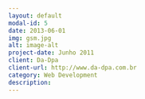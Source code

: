 ```yaml
---
layout: default
modal-id: 5
date: 2013-06-01
img: gsm.jpg
alt: image-alt
project-date: Junho 2011
client: Da-Dpa
client-url: http://www.da-dpa.com.br
category: Web Development
description:
---
```

